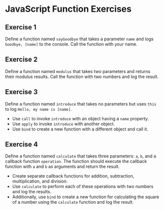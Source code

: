 # JavaScript Function Exercises

## Exercise 1
Define a function named `sayGoodbye` that takes a parameter `name` and logs `Goodbye, [name]` to the console. Call the function with your name.

## Exercise 2
Define a function named `modulus` that takes two parameters and returns their modulus results. Call the function with two numbers and log the result.

## Exercise 3
Define a function named `introduce` that takes no parameters but uses `this` to log `Hello, my name is [name]`.

- Use `call` to invoke `introduce` with an object having a `name` property.
- Use `apply` to invoke `introduce` with another object.
- Use `bind` to create a new function with a different object and call it.

## Exercise 4
Define a function named `calculate` that takes three parameters: `a`, `b`, and a callback function `operation`. The function should execute the callback function with `a` and `b` as arguments and return the result.

- Create separate callback functions for addition, subtraction, multiplication, and division.
- Use `calculate` to perform each of these operations with two numbers and log the results.
- Additionally, use `bind` to create a new function for calculating the square of a number using the `calculate` function and log the result.

